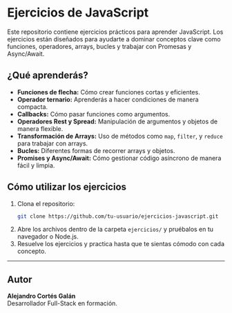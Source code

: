 # Ejercicios de JavaScript

Este repositorio contiene ejercicios prácticos para aprender JavaScript. Los ejercicios están diseñados para ayudarte a dominar conceptos clave como funciones, operadores, arrays, bucles y trabajar con Promesas y Async/Await.

## ¿Qué aprenderás?

- **Funciones de flecha:** Cómo crear funciones cortas y eficientes.
- **Operador ternario:** Aprenderás a hacer condiciones de manera compacta.
- **Callbacks:** Cómo pasar funciones como argumentos.
- **Operadores Rest y Spread:** Manipulación de argumentos y objetos de manera flexible.
- **Transformación de Arrays:** Uso de métodos como `map`, `filter`, y `reduce` para trabajar con arrays.
- **Bucles:** Diferentes formas de recorrer arrays y objetos.
- **Promises y Async/Await:** Cómo gestionar código asíncrono de manera fácil y limpia.

## Cómo utilizar los ejercicios

1. Clona el repositorio:
    ```bash
    git clone https://github.com/tu-usuario/ejercicios-javascript.git
    ```
2. Abre los archivos dentro de la carpeta `ejercicios/` y pruébalos en tu navegador o Node.js.
3. Resuelve los ejercicios y practica hasta que te sientas cómodo con cada concepto.

---

## Autor

**Alejandro Cortés Galán**  
Desarrollador Full-Stack en formación.

